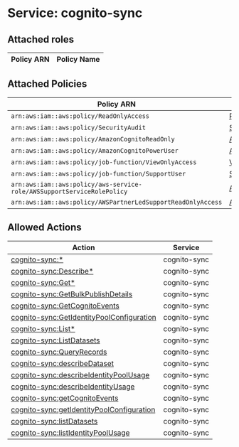 # Service: cognito-sync

## Attached roles

| Policy ARN | Policy Name |
|------------|-------------|
## Attached Policies

| Policy ARN | Policy Name |
|------------|-------------|
| `arn:aws:iam::aws:policy/ReadOnlyAccess` | [ReadOnlyAccess](../policies.md#readonlyaccess) |
| `arn:aws:iam::aws:policy/SecurityAudit` | [SecurityAudit](../policies.md#securityaudit) |
| `arn:aws:iam::aws:policy/AmazonCognitoReadOnly` | [AmazonCognitoReadOnly](../policies.md#amazoncognitoreadonly) |
| `arn:aws:iam::aws:policy/AmazonCognitoPowerUser` | [AmazonCognitoPowerUser](../policies.md#amazoncognitopoweruser) |
| `arn:aws:iam::aws:policy/job-function/ViewOnlyAccess` | [ViewOnlyAccess](../policies.md#viewonlyaccess) |
| `arn:aws:iam::aws:policy/job-function/SupportUser` | [SupportUser](../policies.md#supportuser) |
| `arn:aws:iam::aws:policy/aws-service-role/AWSSupportServiceRolePolicy` | [AWSSupportServiceRolePolicy](../policies.md#awssupportservicerolepolicy) |
| `arn:aws:iam::aws:policy/AWSPartnerLedSupportReadOnlyAccess` | [AWSPartnerLedSupportReadOnlyAccess](../policies.md#awspartnerledsupportreadonlyaccess) |

## Allowed Actions

| Action | Service |
|--------|---------|
| [cognito-sync:*](../actions.md#cognito-sync:all) | cognito-sync |
| [cognito-sync:Describe*](../actions.md#cognito-sync:describeall) | cognito-sync |
| [cognito-sync:Get*](../actions.md#cognito-sync:getall) | cognito-sync |
| [cognito-sync:GetBulkPublishDetails](../actions.md#cognito-sync:getbulkpublishdetails) | cognito-sync |
| [cognito-sync:GetCognitoEvents](../actions.md#cognito-sync:getcognitoevents) | cognito-sync |
| [cognito-sync:GetIdentityPoolConfiguration](../actions.md#cognito-sync:getidentitypoolconfiguration) | cognito-sync |
| [cognito-sync:List*](../actions.md#cognito-sync:listall) | cognito-sync |
| [cognito-sync:ListDatasets](../actions.md#cognito-sync:listdatasets) | cognito-sync |
| [cognito-sync:QueryRecords](../actions.md#cognito-sync:queryrecords) | cognito-sync |
| [cognito-sync:describeDataset](../actions.md#cognito-sync:describedataset) | cognito-sync |
| [cognito-sync:describeIdentityPoolUsage](../actions.md#cognito-sync:describeidentitypoolusage) | cognito-sync |
| [cognito-sync:describeIdentityUsage](../actions.md#cognito-sync:describeidentityusage) | cognito-sync |
| [cognito-sync:getCognitoEvents](../actions.md#cognito-sync:getcognitoevents) | cognito-sync |
| [cognito-sync:getIdentityPoolConfiguration](../actions.md#cognito-sync:getidentitypoolconfiguration) | cognito-sync |
| [cognito-sync:listDatasets](../actions.md#cognito-sync:listdatasets) | cognito-sync |
| [cognito-sync:listIdentityPoolUsage](../actions.md#cognito-sync:listidentitypoolusage) | cognito-sync |